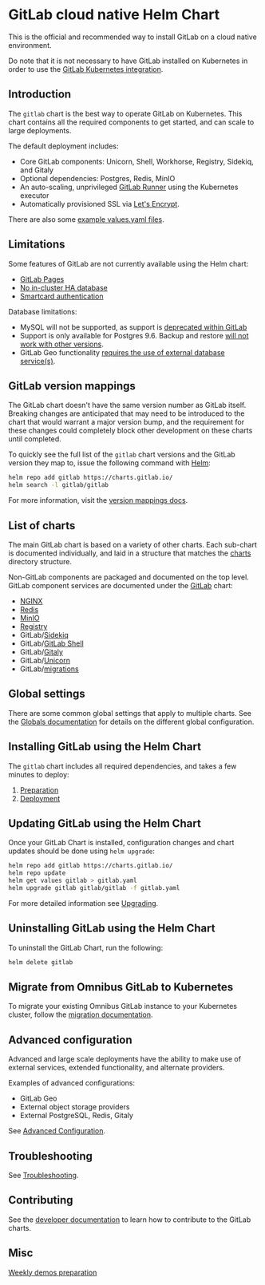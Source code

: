 # GitLab cloud native Helm Chart

This is the official and recommended way to install GitLab on a cloud native environment.

Do note that it is not necessary to have GitLab installed on Kubernetes in order to use
the [GitLab Kubernetes integration](https://docs.gitlab.com/ee/user/project/clusters/).

## Introduction

The `gitlab` chart is the best way to operate GitLab on Kubernetes. This chart
contains all the required components to get started, and can scale to large deployments.

The default deployment includes:

- Core GitLab components: Unicorn, Shell, Workhorse, Registry, Sidekiq, and Gitaly
- Optional dependencies: Postgres, Redis, MinIO
- An auto-scaling, unprivileged [GitLab Runner](https://docs.gitlab.com/runner/) using the Kubernetes executor
- Automatically provisioned SSL via [Let's Encrypt](https://letsencrypt.org/).

There are also some [example values.yaml files](https://gitlab.com/gitlab-org/charts/gitlab/tree/master/examples).

## Limitations

Some features of GitLab are not currently available using the Helm chart:

- [GitLab Pages](https://gitlab.com/gitlab-org/charts/gitlab/issues/37)
- [No in-cluster HA database](https://gitlab.com/gitlab-org/charts/gitlab/issues/48)
- [Smartcard authentication](https://gitlab.com/gitlab-org/charts/gitlab/issues/988)

Database limitations:

- MySQL will not be supported, as support is [deprecated within GitLab](https://docs.gitlab.com/omnibus/settings/database.html#using-a-mysql-database-management-server-enterprise-edition-only)
- Support is only available for Postgres 9.6. Backup and restore [will not work with other versions](https://gitlab.com/gitlab-org/charts/gitlab/issues/852).
- GitLab Geo functionality [requires the use of external database service(s)](advanced/geo/index.md#overview).

## GitLab version mappings

The GitLab chart doesn't have the same version number as GitLab itself.
Breaking changes are anticipated that may need to be introduced to the chart
that would warrant a major version bump, and the requirement for these changes
could completely block other development on these charts until completed.

To quickly see the full list of the `gitlab` chart versions and the GitLab version
they map to, issue the following command with [Helm](installation/tools.md#helm):

```sh
helm repo add gitlab https://charts.gitlab.io/
helm search -l gitlab/gitlab
```

For more information, visit the [version mappings docs](installation/version_mappings.md).

## List of charts

The main GitLab chart is based on a variety of other charts. Each sub-chart is
documented individually, and laid in a structure that matches the
[charts](https://gitlab.com/gitlab-org/charts/gitlab/tree/master/charts) directory structure.

Non-GitLab components are packaged and documented on the top level. GitLab
component services are documented under the [GitLab](charts/gitlab/index.md) chart:

- [NGINX](charts/nginx/index.md)
- [Redis](charts/redis/index.md)
- [MinIO](charts/minio/index.md)
- [Registry](charts/registry/index.md)
- GitLab/[Sidekiq](charts/gitlab/sidekiq/index.md)
- GitLab/[GitLab Shell](charts/gitlab/gitlab-shell/index.md)
- GitLab/[Gitaly](charts/gitlab/gitaly/index.md)
- GitLab/[Unicorn](charts/gitlab/unicorn/index.md)
- GitLab/[migrations](charts/gitlab/migrations/index.md)

## Global settings

There are some common global settings that apply to multiple charts. See the
[Globals documentation](charts/globals.md) for details on the different global
configuration.

## Installing GitLab using the Helm Chart

The `gitlab` chart includes all required dependencies, and takes a few minutes
to deploy:

1. [Preparation](installation/index.md)
1. [Deployment](installation/deployment.md)

## Updating GitLab using the Helm Chart

Once your GitLab Chart is installed, configuration changes and chart updates
should be done using `helm upgrade`:

```sh
helm repo add gitlab https://charts.gitlab.io/
helm repo update
helm get values gitlab > gitlab.yaml
helm upgrade gitlab gitlab/gitlab -f gitlab.yaml
```

For more detailed information see [Upgrading](installation/upgrade.md).

## Uninstalling GitLab using the Helm Chart

To uninstall the GitLab Chart, run the following:

```sh
helm delete gitlab
```

## Migrate from Omnibus GitLab to Kubernetes

To migrate your existing Omnibus GitLab instance to your Kubernetes cluster,
follow the [migration documentation](installation/migration/index.md).

## Advanced configuration

Advanced and large scale deployments have the ability to make use of external
services, extended functionality, and alternate providers.

Examples of advanced configurations:

- GitLab Geo
- External object storage providers
- External PostgreSQL, Redis, Gitaly

See [Advanced Configuration](advanced/index.md).

## Troubleshooting

See [Troubleshooting](troubleshooting/index.md).

## Contributing

See the [developer documentation](development/index.md) to learn how to contribute
to the GitLab charts.

## Misc

[Weekly demos preparation](development/preparation/index.md)
